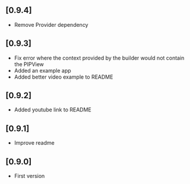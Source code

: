 ## [0.9.4]

* Remove Provider dependency

## [0.9.3]

* Fix error where the context provided by the builder would not contain the PIPView
* Added an example app
* Added better video example to README

## [0.9.2] 

* Added youtube link to README

## [0.9.1]

* Improve readme

## [0.9.0] 

* First version
